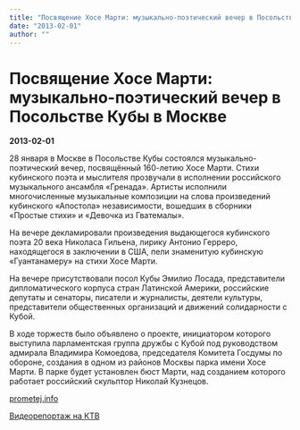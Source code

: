 ```yaml
---
title: "Посвящение Хосе Марти: музыкально-поэтический вечер в Посольстве Кубы в Москве"
date: "2013-02-01"
author: ""
---
```


# Посвящение Хосе Марти: музыкально-поэтический вечер в Посольстве Кубы в Москве

**2013-02-01** 

28 января в Москве в Посольстве Кубы состоялся музыкально-поэтический вечер, посвящённый 160-летию Хосе Марти. Стихи кубинского поэта и мыслителя прозвучали в исполнении российского музыкального ансамбля «Гренада». Артисты исполнили многочисленные музыкальные композиции на слова произведений кубинского «Апостола» независимости, вошедших в сборники «Простые стихи» и «Девочка из Гватемалы».

На вечере декламировали произведения выдающегося кубинского поэта 20 века Николаса Гильена, лирику Антонио Герреро, находящегося в заключении в США, пели знаменитую кубинскую «Гуантанамеру» на стихи Хосе Марти.

На вечере присутствовали посол Кубы Эмилио Лосада, представители дипломатического корпуса стран Латинской Америки, российские депутаты и сенаторы, писатели и журналисты, деятели культуры, представители общественных организаций и движений солидарности с Кубой.

В ходе торжеств было объявлено о проекте, инициатором которого выступила парламентская группа дружбы с Кубой под руководством адмирала Владимира Комоедова, председателя Комитета Госдумы по обороне, создания в одном из районов Москвы парка имени Хосе Марти. В парке будет установлен бюст Марти, над созданием которого работает российский скульптор Николай Кузнецов.

[prometej.info](http://prometej.info/new/goloscubi/4492-ostrov-svobody.html)

[Видеорепортаж на КТВ](http://www.krasnoetv.ru/node/17299)